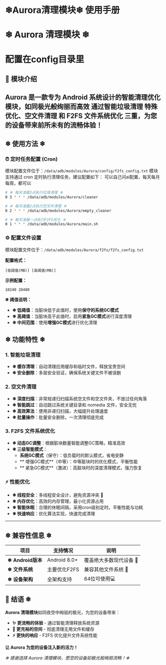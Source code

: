 ❄Aurora清理模块❄ 使用手册
============================

# ❄ Aurora 清理模块 ❄


#  配置在config目录里



## 🌟 模块介绍
**Aurora** 是一款专为 Android 系统设计的智能清理优化模块，如同极光般绚丽而高效
通过**智能垃圾清理 特殊优化**、**空文件清理** 和 **F2FS 文件系统优化** 三重，为您的设备带来前所未有的流畅体验！
---

## ❄ 使用方法 ❄

### ⏰ 定时任务配置 (Cron)
模块配置文件位于：`/data/adb/modules/Aurora/config/f2fs_config.txt`
模块支持通过 cron 定时执行清理任务，建议配置如下：
可以自己问ai配置，每天每月每周，都可以
```bash
# ❄ 每天凌晨3点执行垃圾清理 ❄
0 3 * * * /data/adb/modules/Aurora/cleaner

# ❄ 每天凌晨2点执行空文件清理 ❄
0 2 * * * /data/adb/modules/Aurora/empty_cleaner

# ❄ 每天凌晨一点执行F2FS优化 ❄
0 1 * * * /data/adb/modules/Aurora/main.sh
```

### ⚙️ 配置文件设置
模块配置文件位于：`/data/adb/modules/Aurora/f2fs/f2fs_config.txt`

**配置格式：**
```两串数字，中间空格隔开
[低阈值(MB)] [高阈值(MB)]
```

**示例配置：**
```
10240 20480
``` 

**❄ 阈值说明：**
- **❄ 低阈值**：当脏块低于此值时，使用**保守的系统GC模式** 
- **❄ 高阈值**：当脏块高于此值时，启用**紧急GC模式**进行深度清理 
- **❄ 中间范围**：使用**增强GC模式**进行优化清理 



## ❄ 功能特性 ❄

###  1. 智能垃圾清理
- **❄ 缓存清理**：自动清理应用缓存和临时文件，释放宝贵空间 
- **❄ 安全删除**：多层安全验证，确保系统关键文件不被误删 

###  2. 空文件清理
- **❄ 深度扫描**：非常规递归扫描系统空文件和空文件夹，不放过任何角落
- **❄ 智能跳过**：自动跳过系统关键目录和 nomedia 文件，安全无忧 
- **❄ 高效算法**：使用非递归扫描，大幅提升处理速度 
- **❄ 批量操作**：批量安全删除，一次清理彻底完成 

###  3. F2FS 文件系统优化
- **❄ 动态GC调整**：根据脏块数量智能调整GC策略，精准高效 
- **❄ 三级智能模式**：
  - **系统GC模式**（保守）：低负载时的默认模式，省电安静
  - ** 增强GC模式**（中等）：中等脏块时的优化模式，平衡性能
  - ** 紧急GC模式**（激进）：高脏块时的深度清理模式，强力恢复
  





### ⚡ 性能优化
- **❄ 线程安全**：多线程安全设计，避免资源冲突 🔄
- **❄ 内存优化**：高效的内存管理，最小化资源占用 
- **❄ 智能休眠**：合理的休眠间隔，采用cron级别定时。平衡性能与功耗 
- **❄ 快速响应**：优化算法实现，快速完成清理 

---

## ❄ 兼容性信息 ❄

| 项目 | 支持情况 | 说明 |
|------|----------|------|
| **❄ Android版本** | Android 8.0+ | 覆盖绝大多数现代设备 📱 |
| **❄ 文件系统** | 主要优化F2FS | 兼容其他文件系统 🔄 |
| **❄ 设备架构** | 全架构支持 | 64位可使用💻 |

## 🌈 结语 ❄

**Aurora 清理模块**如同夜空中绚丽的极光，为您的设备带来：  
- **✨ 更流畅的体验** - 通过智能清理释放系统资源  
- **💾 更充裕的空间** - 彻底清理无用文件和缓存  
- **⚡ 更快的响应** - F2FS 优化提升文件系统性能  

**让 Aurora 为您的设备注入新的活力！** 

*❄ 感谢选择 Aurora 清理模块，愿您的设备如极光般绚丽流畅！❄*
